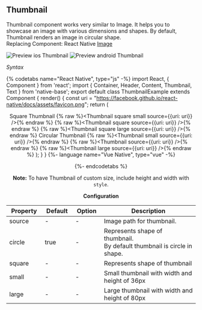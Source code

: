 ## Thumbnail

Thumbnail component works very similar to Image. It helps you to showcase an image with various dimensions and shapes. By default, Thumbnail renders an image in circular shape.<br />
Replacing Component: React Native [Image](https://facebook.github.io/react-native/docs/image.html)

![Preview ios Thumbnail](https://github.com/GeekyAnts/NativeBase-KitchenSink/raw/v2.6.1/screenshots/ios/thumbnail.png)
![Preview android Thumbnail](https://github.com/GeekyAnts/NativeBase-KitchenSink/raw/v2.6.1/screenshots/android/thumbnail.png)

*Syntax*

{% codetabs name="React Native", type="js" -%}
import React, { Component } from 'react';
import { Container, Header, Content, Thumbnail, Text } from 'native-base';
export default class ThumbnailExample extends Component {
  render() {
    const uri = "https://facebook.github.io/react-native/docs/assets/favicon.png";
    return (
      <Container>
        <Header />
        <Content>
          <Text>Square Thumbnail</Text>
          {% raw %}<Thumbnail square small source={{uri: uri}} />{% endraw %}
          {% raw %}<Thumbnail square source={{uri: uri}} />{% endraw %}
          {% raw %}<Thumbnail square large source={{uri: uri}} />{% endraw %}
          <Text>Circular Thumbnail</Text>
          {% raw %}<Thumbnail small source={{uri: uri}} />{% endraw %}
          {% raw %}<Thumbnail source={{uri: uri}} />{% endraw %}
          {% raw %}<Thumbnail large source={{uri: uri}} />{% endraw %}
        </Content>
      </Container>
    );
  }
}
{%- language name="Vue Native", type="vue" -%}
<template>
  <nb-container>
    <nb-header />
    <nb-content>
      <nb-text>Square Thumbnail</nb-text>
      <nb-thumbnail square small :source="logo" />
      <nb-thumbnail square :source="logo" />
      <nb-thumbnail square large :source="logo" />
      <nb-text>Circular Thumbnail</nb-text>
      <nb-thumbnail small :source="logo" />
      <nb-thumbnail :source="logo" />
      <nb-thumbnail large :source="logo" />
    </nb-content>
  </nb-container>
</template>
<script>
import logo from "favicon.png";
export default {
  data: function() {
    return {
      logo: logo,
    };
  }
};
</script>
{%- endcodetabs %}
<br />

**Note:** To have Thumbnail of custom size, include height and width with <code>style</code>.


**Configuration**
<table class="table table-bordered">
        <thead>
            <tr>
                <th>Property</th>
                <th>Default</th>
                <th>Option</th>
                <th width="50%">Description</th>
            </tr>
        </thead>
        <tbody>
            <tr>
                <td>source</td>
                <td> - </td>
                <td> - </td>
                <td>Image path for thumbnail.</td>
            </tr>
            <tr>
                <td>circle</td>
                <td>true</td>
                <td> - </td>
                <td>
                    Represents shape of thumbnail.<br />
                    By default thumbnail is circle in shape.
                </td>
            </tr>
            <tr>
                <td>square</td>
                <td> - </td>
                <td> - </td>
                <td>
                    Represents shape of thumbnail
                </td>
            </tr>
            <tr>
                <td>small</td>
                <td> - </td>
                <td> - </td>
                <td>Small thumbnail with width and height of 36px</td>
            </tr>
            <tr>
                <td>large</td>
                <td> - </td>
                <td> - </td>
                <td>Large thumbnail with width and height of 80px</td>
            </tr>
        </tbody>
    </table><br />
